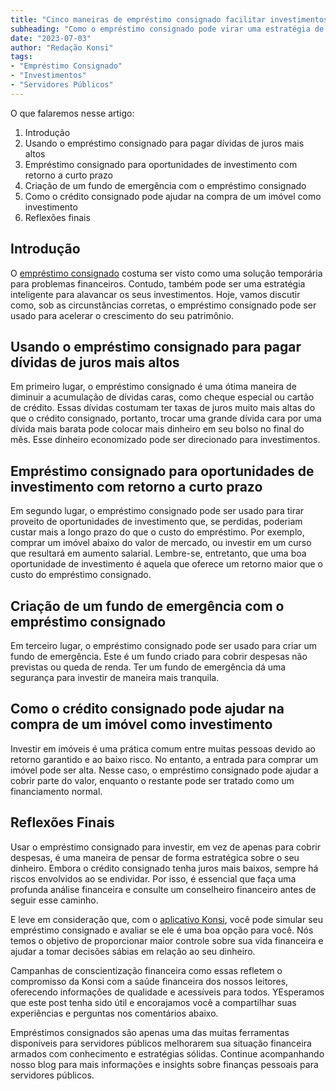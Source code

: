 ```yaml
---
title: "Cinco maneiras de empréstimo consignado facilitar investimentos"
subheading: "Como o empréstimo consignado pode virar uma estratégia de investimento para servidores públicos"
date: "2023-07-03"
author: "Redação Konsi"
tags:
- "Empréstimo Consignado"
- "Investimentos"
- "Servidores Públicos"
---
```


O que falaremos nesse artigo:
1. Introdução
2. Usando o empréstimo consignado para pagar dívidas de juros mais altos
3. Empréstimo consignado para oportunidades de investimento com retorno a curto prazo
4. Criação de um fundo de emergência com o empréstimo consignado
5. Como o crédito consignado pode ajudar na compra de um imóvel como investimento
6. Reflexões finais

## Introdução
O [empréstimo consignado](https://konsi.com.br/postagens/crdito-consignado-como-utiliz-lo-para-melhorar-sua-vida-financeira) costuma ser visto como uma solução temporária para problemas financeiros. Contudo, também pode ser uma estratégia inteligente para alavancar os seus investimentos. Hoje, vamos discutir como, sob as circunstâncias corretas, o empréstimo consignado pode ser usado para acelerar o crescimento do seu patrimônio.

## Usando o empréstimo consignado para pagar dívidas de juros mais altos
Em primeiro lugar, o empréstimo consignado é uma ótima maneira de diminuir a acumulação de dívidas caras, como cheque especial ou cartão de crédito. Essas dívidas costumam ter taxas de juros muito mais altas do que o crédito consignado, portanto, trocar uma grande dívida cara por uma dívida mais barata pode colocar mais dinheiro em seu bolso no final do mês. Esse dinheiro economizado pode ser direcionado para investimentos.

## Empréstimo consignado para oportunidades de investimento com retorno a curto prazo
Em segundo lugar, o empréstimo consignado pode ser usado para tirar proveito de oportunidades de investimento que, se perdidas, poderiam custar mais a longo prazo do que o custo do empréstimo. Por exemplo, comprar um imóvel abaixo do valor de mercado, ou investir em um curso que resultará em aumento salarial. Lembre-se, entretanto, que uma boa oportunidade de investimento é aquela que oferece um retorno maior que o custo do empréstimo consignado.

## Criação de um fundo de emergência com o empréstimo consignado
Em terceiro lugar, o empréstimo consignado pode ser usado para criar um fundo de emergência. Este é um fundo criado para cobrir despesas não previstas ou queda de renda. Ter um fundo de emergência dá uma segurança para investir de maneira mais tranquila.

## Como o crédito consignado pode ajudar na compra de um imóvel como investimento
Investir em imóveis é uma prática comum entre muitas pessoas devido ao retorno garantido e ao baixo risco. No entanto, a entrada para comprar um imóvel pode ser alta. Nesse caso, o empréstimo consignado pode ajudar a cobrir parte do valor, enquanto o restante pode ser tratado como um financiamento normal.

## Reflexões Finais
Usar o empréstimo consignado para investir, em vez de apenas para cobrir despesas, é uma maneira de pensar de forma estratégica sobre o seu dinheiro. Embora o crédito consignado tenha juros mais baixos, sempre há riscos envolvidos ao se endividar. Por isso, é essencial que faça uma profunda análise financeira e consulte um conselheiro financeiro antes de seguir esse caminho.

E leve em consideração que, com o [aplicativo Konsi](https://konsi.com.br/app), você pode simular seu empréstimo consignado e avaliar se ele é uma boa opção para você. Nós temos o objetivo de proporcionar maior controle sobre sua vida financeira e ajudar a tomar decisões sábias em relação ao seu dinheiro.

Campanhas de conscientização financeira como essas refletem o compromisso da Konsi com a saúde financeira dos nossos leitores, oferecendo informações de qualidade e acessíveis para todos. YEsperamos que este post tenha sido útil e encorajamos você a compartilhar suas experiências e perguntas nos comentários abaixo.

Empréstimos consignados são apenas uma das muitas ferramentas disponíveis para servidores públicos melhorarem sua situação financeira armados com conhecimento e estratégias sólidas. Continue acompanhando nosso blog para mais informações e insights sobre finanças pessoais para servidores públicos.